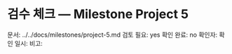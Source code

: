# 검수 체크 — Milestone Project 5
문서: ../../docs/milestones/project-5.md
검토 필요: yes
확인 완료: no
확인자:
확인 일시:
비고:
